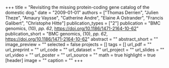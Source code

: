 +++
title = "Revisiting the missing protein-coding gene catalog of the domestic dog."
date = "2009-01-01"
authors = ["Thomas Derrien", "Julien Theze", "Amaury Vaysse", "Catherine Andre", "Elaine A Ostrander", "Francis Galibert", "Christophe Hitte"]
publication_types = ["2"]
publication = "BMC genomics, (10), _pp. 62_, https://doi.org/10.1186/1471-2164-10-62"
publication_short = "BMC genomics, (10), _pp. 62_, https://doi.org/10.1186/1471-2164-10-62"
abstract = ""
abstract_short = ""
image_preview = ""
selected = false
projects = []
tags = []
url_pdf = ""
url_preprint = ""
url_code = ""
url_dataset = ""
url_project = ""
url_slides = ""
url_video = ""
url_poster = ""
url_source = ""
math = true
highlight = true
[header]
image = ""
caption = ""
+++
